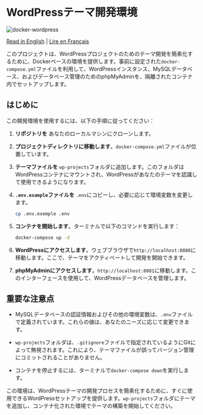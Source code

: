 # WordPressテーマ開発環境

![docker-wordpress](https://github.com/khalednigrou/docker-wordpress/assets/4309858/70c4ec01-8498-4c7f-94ff-a85f6bf40ce0)

[Read in English](./README.md) | [Lire en Français](./README_fr.md)

このプロジェクトは、WordPressプロジェクトのためのテーマ開発を簡素化するために、Dockerベースの環境を提供します。事前に設定された`docker-compose.yml`ファイルを利用して、WordPressインスタンス、MySQLデータベース、およびデータベース管理のためのphpMyAdminを、隔離されたコンテナ内でセットアップします。

## はじめに

この開発環境を使用するには、以下の手順に従ってください：

1. **リポジトリを** あなたのローカルマシンにクローンします。

2. **プロジェクトディレクトリに移動します**。`docker-compose.yml`ファイルが位置しています。

3. **テーマファイルを** `wp-projects`フォルダに追加します。このフォルダはWordPressコンテナにマウントされ、WordPressがあなたのテーマを認識して使用できるようになります。

4. **`.env.example`ファイルを** `.env`にコピーし、必要に応じて環境変数を変更します。

   ```sh
   cp .env.exemple .env  
   ```

5. **コンテナを開始します**。ターミナルで以下のコマンドを実行します：

   ```sh
   docker-compose up -d
   ```

6. **WordPressにアクセスします**。ウェブブラウザで`http://localhost:8080`に移動します。ここで、テーマをアクティベートして開発を開始できます。

7. **phpMyAdminにアクセスします**。`http://localhost:8081`に移動します。このインターフェースを使用して、WordPressデータベースを管理します。

## 重要な注意点

- MySQLデータベースの認証情報およびその他の環境変数は、`.env`ファイルで定義されています。これらの値は、あなたのニーズに応じて変更できます。

- `wp-projects`フォルダは、`.gitignore`ファイルで指定されているようにGitによって無視されます。これにより、テーマファイルが誤ってバージョン管理にコミットされることがありません。

- コンテナを停止するには、ターミナルで`docker-compose down`を実行します。

この環境は、WordPressテーマの開発プロセスを簡素化するために、すぐに使用できるWordPressセットアップを提供します。`wp-projects`フォルダにテーマを追加し、コンテナ化された環境でテーマの構築を開始してください。


